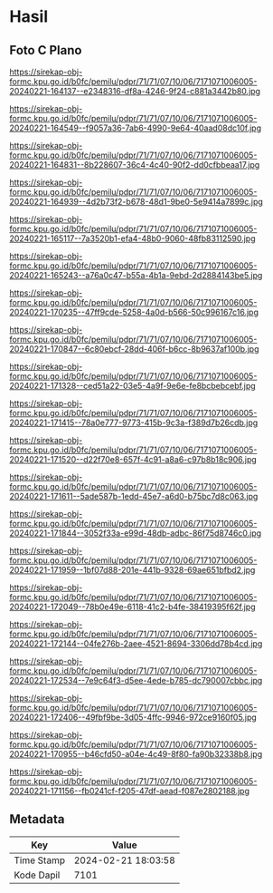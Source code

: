 # Hasil

## Foto C Plano

https://sirekap-obj-formc.kpu.go.id/b0fc/pemilu/pdpr/71/71/07/10/06/7171071006005-20240221-164137--e2348316-df8a-4246-9f24-c881a3442b80.jpg

https://sirekap-obj-formc.kpu.go.id/b0fc/pemilu/pdpr/71/71/07/10/06/7171071006005-20240221-164549--f9057a36-7ab6-4990-9e64-40aad08dc10f.jpg

https://sirekap-obj-formc.kpu.go.id/b0fc/pemilu/pdpr/71/71/07/10/06/7171071006005-20240221-164831--8b228607-36c4-4c40-90f2-dd0cfbbeaa17.jpg

https://sirekap-obj-formc.kpu.go.id/b0fc/pemilu/pdpr/71/71/07/10/06/7171071006005-20240221-164939--4d2b73f2-b678-48d1-9be0-5e9414a7899c.jpg

https://sirekap-obj-formc.kpu.go.id/b0fc/pemilu/pdpr/71/71/07/10/06/7171071006005-20240221-165117--7a3520b1-efa4-48b0-9060-48fb83112590.jpg

https://sirekap-obj-formc.kpu.go.id/b0fc/pemilu/pdpr/71/71/07/10/06/7171071006005-20240221-165243--a76a0c47-b55a-4b1a-9ebd-2d2884143be5.jpg

https://sirekap-obj-formc.kpu.go.id/b0fc/pemilu/pdpr/71/71/07/10/06/7171071006005-20240221-170235--47ff9cde-5258-4a0d-b566-50c996167c16.jpg

https://sirekap-obj-formc.kpu.go.id/b0fc/pemilu/pdpr/71/71/07/10/06/7171071006005-20240221-170847--6c80ebcf-28dd-406f-b6cc-8b9637af100b.jpg

https://sirekap-obj-formc.kpu.go.id/b0fc/pemilu/pdpr/71/71/07/10/06/7171071006005-20240221-171328--ced51a22-03e5-4a9f-9e6e-fe8bcbebcebf.jpg

https://sirekap-obj-formc.kpu.go.id/b0fc/pemilu/pdpr/71/71/07/10/06/7171071006005-20240221-171415--78a0e777-9773-415b-9c3a-f389d7b26cdb.jpg

https://sirekap-obj-formc.kpu.go.id/b0fc/pemilu/pdpr/71/71/07/10/06/7171071006005-20240221-171520--d22f70e8-657f-4c91-a8a6-c97b8b18c906.jpg

https://sirekap-obj-formc.kpu.go.id/b0fc/pemilu/pdpr/71/71/07/10/06/7171071006005-20240221-171611--5ade587b-1edd-45e7-a6d0-b75bc7d8c063.jpg

https://sirekap-obj-formc.kpu.go.id/b0fc/pemilu/pdpr/71/71/07/10/06/7171071006005-20240221-171844--3052f33a-e99d-48db-adbc-86f75d8746c0.jpg

https://sirekap-obj-formc.kpu.go.id/b0fc/pemilu/pdpr/71/71/07/10/06/7171071006005-20240221-171959--1bf07d88-201e-441b-9328-69ae651bfbd2.jpg

https://sirekap-obj-formc.kpu.go.id/b0fc/pemilu/pdpr/71/71/07/10/06/7171071006005-20240221-172049--78b0e49e-6118-41c2-b4fe-38419395f62f.jpg

https://sirekap-obj-formc.kpu.go.id/b0fc/pemilu/pdpr/71/71/07/10/06/7171071006005-20240221-172144--04fe276b-2aee-4521-8694-3306dd78b4cd.jpg

https://sirekap-obj-formc.kpu.go.id/b0fc/pemilu/pdpr/71/71/07/10/06/7171071006005-20240221-172534--7e9c64f3-d5ee-4ede-b785-dc790007cbbc.jpg

https://sirekap-obj-formc.kpu.go.id/b0fc/pemilu/pdpr/71/71/07/10/06/7171071006005-20240221-172406--49fbf9be-3d05-4ffc-9946-972ce9160f05.jpg

https://sirekap-obj-formc.kpu.go.id/b0fc/pemilu/pdpr/71/71/07/10/06/7171071006005-20240221-170955--b46cfd50-a04e-4c49-8f80-fa90b32338b8.jpg

https://sirekap-obj-formc.kpu.go.id/b0fc/pemilu/pdpr/71/71/07/10/06/7171071006005-20240221-171156--fb0241cf-f205-47df-aead-f087e2802188.jpg


## Metadata

| Key        | Value               |
| ---------- | ------------------- |
| Time Stamp | 2024-02-21 18:03:58 |
| Kode Dapil | 7101                |




